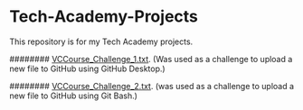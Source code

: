 # Tech-Academy-Projects
This repository is for my Tech Academy projects.


######## [VCCourse_Challenge_1.txt](https://github.com/Dev-OtedGamer/Tech-Academy-Projects/blob/main/VCCourse_Challenge_1.txt). (Was used as a challenge to upload a new file to GitHub using GitHub Desktop.)

######## [VCCourse_Challenge_2.txt](https://github.com/Dev-OtedGamer/Tech-Academy-Projects/blob/main/VCCourse_Challenge_2.txt). (was used as a challenge to upload a new file to GitHub using Git Bash.)
